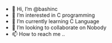 - 👋 Hi, I’m @bashinc
- 👀 I’m interested in C programming
- 🌱 I’m currently learning C Language
- 💞️ I’m looking to collaborate on Nobody
- 📫 How to reach me ..

<!---
bashinc/bashinc is a ✨ special ✨ repository because its `README.md` (this file) appears on your GitHub profile.
You can click the Preview link to take a look at your changes.
--->

